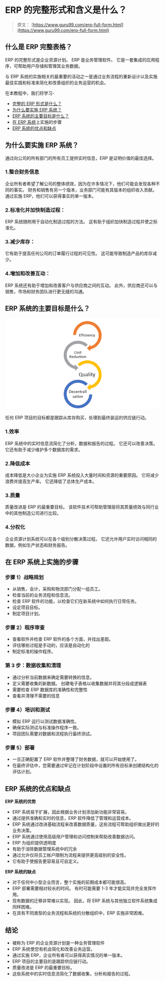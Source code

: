 # ERP 的完整形式和含义是什么？

> 原文： [https://www.guru99.com/erp-full-form.html](https://www.guru99.com/erp-full-form.html)

## 什么是 ERP 完整表格？

ERP 的完整形式是企业资源计划。 ERP 是业务管理软件。 它是一套集成的应用程序，可帮助用户存储和管理其业务数据。

与 ERP 系统的实施相关的最重要的活动之一是通过业务流程的重新设计以及实施最佳实践和标准来简化和改善组织的业务运营的机会。

在本教程中，我们将学习-

*   [完整的 ERP 形式是什么？](#1)
*   [为什么要实施 ERP 系统？](#2)
*   [ERP 系统的主要目标是什么？](#3)
*   [在 ERP 系统](#4)上实施的步骤
*   [ERP 系统的优点和缺点](#5)

## 为什么要实施 ERP 系统？

通过向公司的所有部门的所有员工提供实时信息，ERP 是证明价值的最佳选择。

### 1.整合财务信息

企业所有者希望了解公司的整体绩效，因为在许多情况下，他们可能会发现各种不同的事实。 财务和销售有另一个版本，业务部门可能有其版本的组织收入贡献。 通过实施 ERP，他们可以获得事实的单一版本。

### 2.标准化并加快制造过程：

ERP 系统随附用于自动化制造过程的方法。 这有助于组织加快制造过程并使之标准化。

### 3.减少库存：

它有助于提高任何公司的订单履行过程的可见性。 这可能导致制造产品的库存减少。

### 4.增加和改善互动：

ERP 系统还有助于增加和改善客户与供应商之间的互动。 此外，供应商还可以与销售，市场和财务团队进行更无缝的沟通。

## ERP 系统的主要目标是什么？

![](img/2def07f7daf39b0ce2a89b3bed2aec8d.png)

任何 ERP 项目的目标都是跟踪从库存购买，处理到最终装运的供应链行动。

### 1.效率

ERP 系统中的实时信息流简化了分析，数据和报告的过程。 它还可以改善决策。 它还有助于减少维护多个数据库的需求。

### 2.降低成本

成本降低是大小企业为实施 ERP 系统投入大量时间和资源的重要原因。 它将减少浪费并提高生产率。 它还降低了总体生产成本。

### 3.质量

质量改进是 ERP 的最重要目标。 该软件技术可帮助管理层将其质量绩效与同行业中的其他制造公司进行比较。

### 4.分权化

企业资源计划系统可以在各个级别分散决策过程。 它还允许用户实时访问相同的数据，例如生产状态和财务报告。

## 在 ERP 系统上实施的步骤

### 步骤 1）战略规划

*   从销售，会计，采购和物流部门分配一组员工。
*   检查当前的业务流程和信息流。
*   检查 ERP 软件的功能，以检查它们在新系统中如何执行日常任务。
*   设定项目目标。
*   制定项目计划。

### 步骤 2）程序审查

*   查看软件并检查 ERP 软件的各个方面，并找出差距。
*   评估哪些过程是手动的，应该是自动化的
*   制定标准的操作程序。

### 第 3 步：数据收集和清理

*   通过分析当前数据来确定需要转换的信息。
*   定义需要收集的新数据。 创建电子表格以收集数据并将其分段成逻辑表
*   需要检查 ERP 数据库的准确性和完整性
*   查看并清理不需要的信息

### 步骤 4）培训和测试

*   模拟 ERP 运行以测试数据准确性。
*   确保实际测试与标准操作程序一致。
*   项目团队需要对数据和流程执行最终测试。

### 步骤 5）部署

*   一旦正确配置了 ERP 软件并整理了财务数据，就可以开始使用了。
*   在最终评估中，您需要通过牢记在计划阶段中设置的所有目标来创建结构化的评估计划。

## ERP 系统的优点和缺点

**ERP 系统的优势**

*   ERP 系统易于扩展，因此根据业务计划添加新功能非常容易。
*   通过提供准确和实时的信息，ERP 软件降低了管理和运营成本。
*   ERP 系统通过改进基础流程来改善数据质量，这些流程可帮助组织做出更好的业务决策。
*   ERP 系统通过使用高级用户管理和访问控制来帮助改善数据访问。
*   ERP 为组织提供透明度
*   有助于消除数据管理系统中的冗余
*   通过允许仅将员工帐户限制为流程来提供更高级别的安全性。
*   它有助于使报告更容易且可自定义。

**ERP 系统的缺点**

*   对于任何中小型企业而言，整个实施的前期成本都可能很高。
*   ERP 部署需要相对较长的时间。 有时可能需要 1-3 年才能实现并完全发挥作用。
*   现有数据的迁移非常难以实现。 因此，将 ERP 系统与其他独立软件系统集成同样困难。
*   在具有不同类型的业务流程和系统的分散组织中，ERP 实施非常困难。

## 结论

*   被称为 ERP 的企业资源计划是一种业务管理软件
*   ERP 系统使您有机会简化和改善业务运营。
*   通过实施 ERP，企业所有者可以获得真实情况的单一版本。
*   ERP 项目的主要目的是跟踪供应链行动。
*   质量改进是 ERP 的最重要目标。
*   这些系统中的实时信息流简化了数据收集，分析和报告的过程。